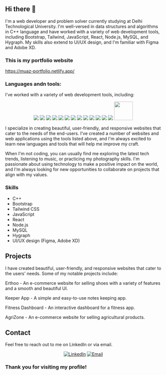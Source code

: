 ## Hi there 👋

I'm a web developer and problem solver currently studying at Delhi Technological University. I'm well-versed in data structures and algorithms in C++ language and have worked with a variety of web development tools, including Bootstrap, Tailwind, JavaScript, React, Node.js, MySQL, and Hygraph. My skills also extend to UI/UX design, and I'm familiar with Figma and Adobe XD.

### This is my portfolio website

https://muaz-portfolio.netlify.app/

### Languages andn tools:
I've worked with a variety of web development tools, including:

<p align="center" >

<img src="https://cdn.jsdelivr.net/gh/devicons/devicon/icons/c/c-original.svg" />
<img src="https://cdn.jsdelivr.net/gh/devicons/devicon/icons/cplusplus/cplusplus-original.svg" />
<img src="https://www.vectorlogo.zone/logos/w3_html5/w3_html5-icon.svg">
<img src="https://www.vectorlogo.zone/logos/w3_css/w3_css-icon.svg">
<img src="https://www.vectorlogo.zone/logos/reactjs/reactjs-icon.svg">
<img src="https://www.vectorlogo.zone/logos/python/python-icon.svg">
<img src="https://www.vectorlogo.zone/logos/getbootstrap/getbootstrap-icon.svg">
<img src="https://cdn.jsdelivr.net/gh/devicons/devicon/icons/materialui/materialui-original.svg" />
<img src="https://www.vectorlogo.zone/logos/tailwindcss/tailwindcss-icon.svg">
<img src="https://www.vectorlogo.zone/logos/git-scm/git-scm-icon.svg">
<img src="https://www.vectorlogo.zone/logos/firebase/firebase-icon.svg">
<img src="https://www.vectorlogo.zone/logos/r-project/r-project-icon.svg">
<img src="https://cdn.jsdelivr.net/gh/devicons/devicon/icons/numpy/numpy-original.svg" />
<img width=60 height=60 src="https://cdn.jsdelivr.net/gh/devicons/devicon/icons/pandas/pandas-original.svg" />
</p>

I specialize in creating beautiful, user-friendly, and responsive websites that cater to the needs of the end-users. I've created a number of websites and web applications using the tools listed above, and I'm always excited to learn new languages and tools that will help me improve my craft.

When I'm not coding, you can usually find me exploring the latest tech trends, listening to music, or practicing my photography skills. I'm passionate about using technology to make a positive impact on the world, and I'm always looking for new opportunities to collaborate on projects that align with my values.

### Skills
* C++
* Bootstrap
* Tailwind CSS
* JavaScript
* React
* Node.js
* MySQL
* Hygraph
* UI/UX design (Figma, Adobe XD)


## Projects

I have created beautiful, user-friendly, and responsive websites that cater to the users' needs. Some of my notable projects include:

Erthoo - An e-commerce website for selling shoes with a variety of features and a smooth and beautiful UI.

Keeper App - A simple and easy-to-use notes keeping app.

Fitness Dashboard - An interactive dashboard for a fitness app.

AgriZone - An e-commerce website for selling agricultural products.

## Contact

Feel free to reach out to me on LinkedIn or via email.

<p align="center">
  <a href="https://www.linkedin.com/in/muazaqdas/"><img src="https://img.shields.io/badge/LinkedIn-0077B5?style=for-the-badge&logo=linkedin&logoColor=white" alt="LinkedIn"></a>
  <a href="mailto:muazaqdassh@gmail.com"><img src="https://img.shields.io/badge/Gmail-D14836?style=for-the-badge&logo=gmail&logoColor=white" alt="Email"></a>
</p>

### Thank you for visiting my profile!
